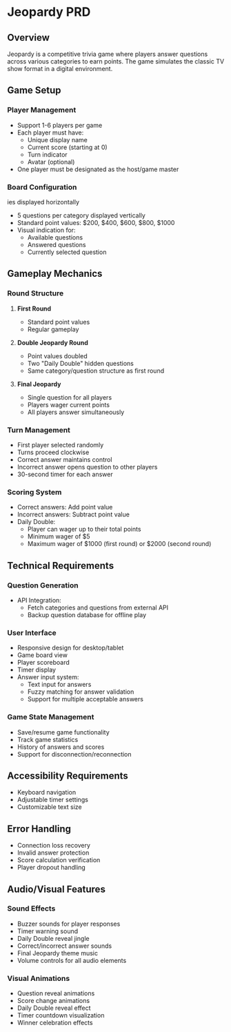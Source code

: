# Jeopardy PRD

## Overview

Jeopardy is a competitive trivia game where players answer questions across various categories to earn points. The game simulates the classic TV show format in a digital environment.

## Game Setup

### Player Management
- Support 1-6 players per game
- Each player must have:
  - Unique display name
  - Current score (starting at 0)
  - Turn indicator
  - Avatar (optional)
- One player must be designated as the host/game master

### Board Configuration
ies displayed horizontally
- 5 questions per category displayed vertically
- Standard point values: $200, $400, $600, $800, $1000
- Visual indication for:
  - Available questions
  - Answered questions
  - Currently selected question

## Gameplay Mechanics

### Round Structure
1. **First Round**
   - Standard point values
   - Regular gameplay

2. **Double Jeopardy Round**
   - Point values doubled
   - Two "Daily Double" hidden questions
   - Same category/question structure as first round

3. **Final Jeopardy**
   - Single question for all players
   - Players wager current points
   - All players answer simultaneously

### Turn Management
- First player selected randomly
- Turns proceed clockwise
- Correct answer maintains control
- Incorrect answer opens question to other players
- 30-second timer for each answer




### Scoring System
- Correct answers: Add point value
- Incorrect answers: Subtract point value
- Daily Double:
  - Player can wager up to their total points
  - Minimum wager of $5
  - Maximum wager of $1000 (first round) or $2000 (second round)

## Technical Requirements

### Question Generation
- API Integration:
  - Fetch categories and questions from external API
  - Backup question database for offline play

### User Interface
- Responsive design for desktop/tablet
- Game board view
- Player scoreboard
- Timer display
- Answer input system:
  - Text input for answers
  - Fuzzy matching for answer validation
  - Support for multiple acceptable answers

### Game State Management
- Save/resume game functionality
- Track game statistics
- History of answers and scores
- Support for disconnection/reconnection

## Accessibility Requirements
- Keyboard navigation
- Adjustable timer settings
- Customizable text size

## Error Handling
- Connection loss recovery
- Invalid answer protection
- Score calculation verification
- Player dropout handling

## Audio/Visual Features
### Sound Effects
- Buzzer sounds for player responses
- Timer warning sound
- Daily Double reveal jingle
- Correct/incorrect answer sounds
- Final Jeopardy theme music
- Volume controls for all audio elements

### Visual Animations
- Question reveal animations
- Score change animations
- Daily Double reveal effect
- Timer countdown visualization
- Winner celebration effects
